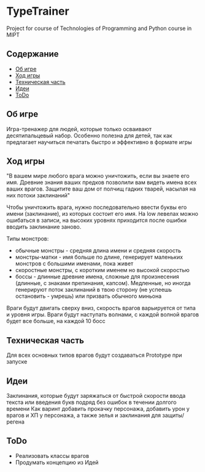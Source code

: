 # TypeTrainer
Project for course of Technologies of Programming and Python course in MIPT

## Содержание
 * [Об игре](#об-игре)
 * [Ход игры](#ход-игры)
 * [Техническая часть](#техническая-часть)
 * [Идеи](#идеи)            
 * [ToDo](#todo)

## Об игре
Игра-тренажер для людей, которые только осваивают десятипальцевый набор. Особенно полезна для детей, так как предлагает научиться печатать быстро и эффективно в формате игры

## Ход игры
"В вашем мире любого врага можно уничтожить, если вы знаете его имя. Древние знания ваших предков позволили вам видеть имена всех ваших врагов. Защитите ваш дом от полчищ гадких тварей, насылая на них потоки заклинаний"

Чтобы уничтожить врага, нужно последовательно ввести буквы его имени (заклинание), из которых состоит его имя. На low левелах можно ошибаться в записи, на высоких уровнях приходится после ошибки вводить заклинание заново.

Типы монстров:
 * обычные монстры - средняя длина имени и средняя скорость
 * монстры-матки - имя больше по длине, генерирует маленьких монстров с большими именами, пока живет
 * скоростные монстры, с коротким именем но высокой скоростью
 * боссы - длинные древние имена, сложные для произнесения (длинные, с знаками препинания, капсом). Медленные, но иногда генерируют поток заклинаний в твою сторону (не успеешь остановить - умрешь) или призвать обычного миньона

Враги будут двигать сверху вниз, скорость врагов  варьируется от типа и уровня игры. Враги будут наступать волнами, с каждой волной врагов будет все больше, на каждой 10 босс

## Техническая часть
Для всех основных типов врагов будут создаваться Prototype при запуске
 
## Идеи
Заклинания, которые будут заряжаться от быстрой скорости ввода текста или введения букв подряд без ошибок в течении долгого времени
Как варинт добавить прокачку персонажа, добавить урон у врагов и ХП у персонажа, а также зелья и заклинания для защиты/регена

## ToDo
 * Реализовать классы врагов
 * Продумать концепцию из Идей


